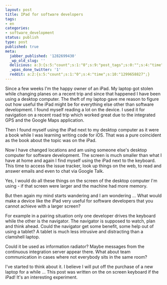 ```yaml
---
layout: post
title: IPad for software developers
tags:
- en
categories:
- software_development
status: publish
type: post
published: true
meta:
  jabber_published: '1282699430'
  _wp_old_slug: ''
  delicious: a:3:{s:5:"count";s:1:"0";s:9:"post_tags";s:0:"";s:4:"time";s:10:"1288361692";}
  _wpas_done_twitter: '1'
  reddit: a:2:{s:5:"count";s:1:"0";s:4:"time";s:10:"1299658827";}
---
```

Since a few weeks I'm the happy owner of an iPad. My laptop got stolen while changing planes on a recent trip and since that happened I have been using a desktop computer. The theft of my laptop gave me reason to figure out how useful the iPad might be for everything else other than software development. I found myself reading a lot on the device. I used it for navigation on a recent road trip which worked great due to the integrated GPS and the Google Maps application.

Then I found myself using the iPad next to my desktop computer as it were a book while I was learning writing code for iOS. That was a pure coincident as the book about the topic was on the iPad.

Now I have changed locations and am using someone else's desktop computer for software development. The screen is much smaller than what I have at home and again I find myself using the iPad next to the keyboard. This time to access the issue tracker, look up things on the web, to read and answer emails and even to chat via Google Talk.

Yes, I would do all these things on the screen of the desktop computer I'm using - if that screen were larger and the machine had more memory.

But then again my mind starts wandering and I am wondering ... What would make a device like the iPad very useful for software developers that you cannot achieve with a larger screen?

For example in a pairing situation only one developer drives the keyboard while the other is the navigator. The navigator is supposed to watch, plan and think ahead. Could the navigator get some benefit, some help out of using a tablet? A tablet is much less intrusive and distracting than a clamshell laptop.

Could it be used as information radiator? Maybe messages from the continuous integration server appear there. What about team communication in cases where not everybody sits in the same room?

I've started to think about it. I believe I will put off the purchase of a new laptop for a while ... This post was written on the on screen keyboard if the iPad! It's an interesting experiment.
